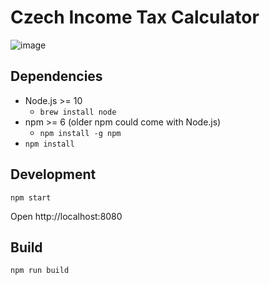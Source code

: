 # Czech Income Tax Calculator

![image](https://github.com/inson1/czech-income-tax-calculator/assets/75314629/c87953d1-f67c-4984-a846-335624380dd7)

## Dependencies

- Node.js >= 10
    - `brew install node`
- npm >= 6 (older npm could come with Node.js)
    - `npm install -g npm`
- `npm install`

## Development

`npm start`

Open http://localhost:8080

## Build

`npm run build`
